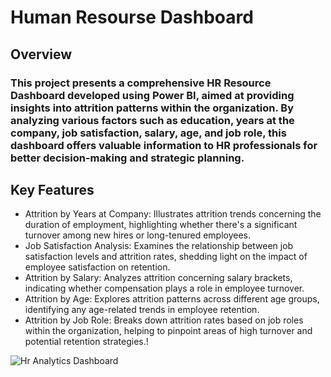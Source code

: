 # Human Resourse Dashboard

## Overview
### This project presents a comprehensive HR Resource Dashboard developed using Power BI, aimed at providing insights into attrition patterns within the organization. By analyzing various factors such as education, years at the company, job satisfaction, salary, age, and job role, this dashboard offers valuable information to HR professionals for better decision-making and strategic planning. <br> 

## Key Features
* Attrition by Years at Company: Illustrates attrition trends concerning the duration of employment, highlighting whether there's a significant turnover among new hires or long-tenured employees.
* Job Satisfaction Analysis: Examines the relationship between job satisfaction levels and attrition rates, shedding light on the impact of employee satisfaction on retention.
* Attrition by Salary: Analyzes attrition concerning salary brackets, indicating whether compensation plays a role in employee turnover.
* Attrition by Age: Explores attrition patterns across different age groups, identifying any age-related trends in employee retention.
* Attrition by Job Role: Breaks down attrition rates based on job roles within the organization, helping to pinpoint areas of high turnover and potential retention strategies.!

![Hr Analytics Dashboard](https://github.com/Abdullah-268/Data-Visualization-In-Power-BI/assets/169019486/9848b45f-b6a3-46eb-98b4-3e086096caff)
